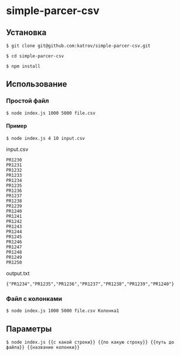 # simple-parcer-csv

## Установка

```console
$ git clone git@github.com:katrov/simple-parcer-csv.git
```

```console
$ cd simple-parcer-csv
```

```console
$ npm install
```

## Использование

### Простой файл
```console
$ node index.js 1000 5000 file.csv
```

#### Пример

```console
$ node index.js 4 10 input.csv
```

input.csv
```code
PR1230
PR1231
PR1232
PR1233
PR1234
PR1235
PR1236
PR1237
PR1238
PR1239
PR1240
PR1241
PR1242
PR1243
PR1244
PR1245
PR1246
PR1247
PR1248
PR1249
PR1250
```

output.txt
```code
{"PR1234","PR1235","PR1236","PR1237","PR1238","PR1239","PR1240"}
```

### Файл с колонками
```console
$ node index.js 1000 5000 file.csv Колонка1
```

## Параметры

```code
$ node index.js {{с какой строки}} {{по какую строку}} {{путь до файла}} {{название колонки}}
```